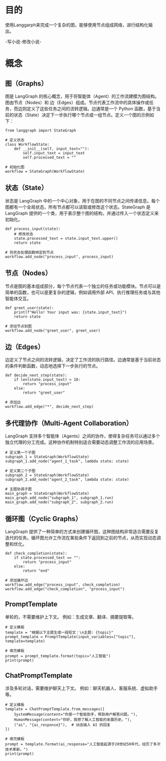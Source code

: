 # 目的

使用Langgarph来完成一个复杂的图，能够使用节点组成网络，进行结构化输出。

-写小说-修改小说-

# 概念

## 图（Graphs）

图是 LangGraph 的核心概念，用于将智能体（Agent）的工作流建模为图结构。图由节点（Nodes）和 边（Edges）组成。节点代表工作流中的具体操作或任务，而边则定义了这些任务之间的流转逻辑。边通常是一个 Python 函数，基于当前的状态（State）决定下一步执行哪个节点或一组节点。定义一个图的示例如下：

    from langgraph import StateGraph

    # 定义状态
    class WorkflowState:
        def __init__(self, input_text=""):
            self.input_text = input_text
            self.processed_text = ""

    # 初始化图
    workflow = StateGraph(WorkflowState)

## 状态（State）

状态是 LangGraph 中的一个中心对象，用于在图的不同节点之间传递信息。每个图都有一个全局状态，所有节点都可以读取或修改这个状态。StateGraph 是 LangGraph 提供的一个类，用于表示整个图的结构，并通过传入一个状态定义来初始化。

    def process_input(state):
        # 修改状态
        state.processed_text = state.input_text.upper()
        return state

    # 将状态处理函数绑定到节点
    workflow.add_node("process_input", process_input)

## 节点（Nodes）

节点是图的基本组成部分，每个节点代表一个独立的任务或功能模块。节点可以是简单的函数，也可以是更复杂的逻辑，例如调用外部 API、执行推理任务或与其他智能体交互。

    def greet_user(state):
        print(f"Hello! Your input was: {state.input_text}")
        return state

    # 添加节点到图
    workflow.add_node("greet_user", greet_user)

## 边（Edges）

边定义了节点之间的流转逻辑，决定了工作流的执行路径。边通常是基于当前状态的条件判断函数，动态地选择下一步执行的节点。

    def decide_next_step(state):
        if len(state.input_text) > 10:
            return "process_input"
        else:
            return "greet_user"

    # 添加边
    workflow.add_edge("*", decide_next_step)

## 多代理协作（Multi-Agent Collaboration）

LangGraph 支持多个智能体（Agents）之间的协作，使得复杂任务可以通过多个独立代理的分工完成。这种协作机制特别适合需要动态调整工作流的应用场景。

    # 定义第一个子图
    subgraph_1 = StateGraph(WorkflowState)
    subgraph_1.add_node("agent_1_task", lambda state: state)

    # 定义第二个子图
    subgraph_2 = StateGraph(WorkflowState)
    subgraph_2.add_node("agent_2_task", lambda state: state)

    # 主图协调子图
    main_graph = StateGraph(WorkflowState)
    main_graph.add_node("subgraph_1", subgraph_1.run)
    main_graph.add_node("subgraph_2", subgraph_2.run)

## 循环图（Cyclic Graphs）

LangGraph 提供了一种简单的方式来创建循环图，这种图结构非常适合需要反复迭代的任务。循环图允许工作流在某些条件下返回到之前的节点，从而实现动态调整和优化。

    def check_completion(state):
        if state.processed_text == "":
            return "process_input"
        else:
            return "end"

    # 添加循环边
    workflow.add_edge("process_input", check_completion)
    workflow.add_edge("check_completion", "process_input")

## PromptTemplate
单轮的，不需要维护上下文。
例如：生成文章、翻译、摘要提取等。

    # 定义模板
    template = "根据以下主题生成一段短文：\n主题: {topic}"
    prompt_template = PromptTemplate(input_variables=["topic"], template=template)

    # 填充模板
    prompt = prompt_template.format(topic="人工智能")
    print(prompt)

## ChatPromptTemplate
涉及多轮对话，需要维护聊天上下文。
例如：聊天机器人、客服系统、虚拟助手等。

    # 定义模板
    template = ChatPromptTemplate.from_messages([
        SystemMessage(content="你是一个智能助手，帮助用户解答问题。"),
        HumanMessage(content="你好，我想了解人工智能的发展历史。"),
        ("ai", "{ai_response}"),  # 动态插入 AI 的回复
    ])

    # 填充模板
    prompt = template.format(ai_response="人工智能起源于20世纪50年代，经历了多次技术革新。")
    print(prompt)